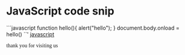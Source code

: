 <h1>JavaScript code snip</h1>
```javascript
function hello(){
  alert("hello");
}
document.body.onload = hello()
``'
<a href="js">javascript</a>
<p class="cur">thank you for visiting us</p>
<style>.cur{font-family: cursive;}</style>
